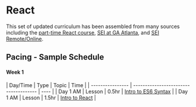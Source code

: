 # React

This set of updated curriculum has been assembled from many sources including the [part-time React course](https://git.generalassemb.ly/react-development/react-development-course-materials), [SEI at GA Atlanta](https://generalassemb.ly/locations/atlanta), and [SEI Remote/Online](https://generalassemb.ly/education/software-engineering-immersive-remote/online). 

## Pacing - Sample Schedule

#### Week 1

| Day/Time | Type | Topic | Time |
| ---------------- | ------------------------------------- | ---- |
| Day 1 AM | Lesson | 0.5hr | [Intro to ES6 Syntax](es6-syntax/readme.md) | 
| Day 1 AM | Lesson | 1.5hr | [Intro to React](#) | 
